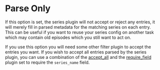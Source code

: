 # Parse Only

If this option is set, the series plugin will not accept or reject any entries, it will merely fill in parsed metadata for the matching series on each entry. This can be useful if you want to reuse your series config on another task which may contain old episodes which you still want to act on.

If you use this option you will need some other filter plugin to accept the entries you want. If you wish to accept all entries parsed by the series plugin, you can use a combination of the [accept_all](/Plugins/accept_all) and the [require_field](/Plugins/require_field) plugin set to require the `series_name` field.